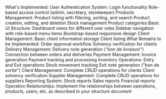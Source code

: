 What's Implemented:
User Authentication System:
Login functionality
Role-based access control (admin, secretary, storekeeper)
Products Management:
Product listing with filtering, sorting, and search
Product creation, editing, and deletion
Stock management
Product categories
Basic UI Structure:
Dashboard views for different user roles
Sidebar navigation with role-based menu items
Bootstrap-based responsive design
Client Management:
Basic client information storage
Client listing
What Remains to be Implemented:
Order approval workflow
Solvency verification for clients
Delivery Management:
Delivery note generation ("bon de livraison")
Connection between orders and deliveries
Payment Management:
Invoice generation
Payment tracking and processing
Inventory Operations:
Entry and Exit operations
Stock movement tracking
Exit note generation ("bon de sortie")
Client Management:
Complete CRUD operations for clients
Client solvency verification
Supplier Management:
Complete CRUD operations for suppliers
Reporting System:
Stock reports
Sales reports
Financial reports
Operation Relationships:
Implement the relationships between operations, products, users, etc. as described in your structure document
